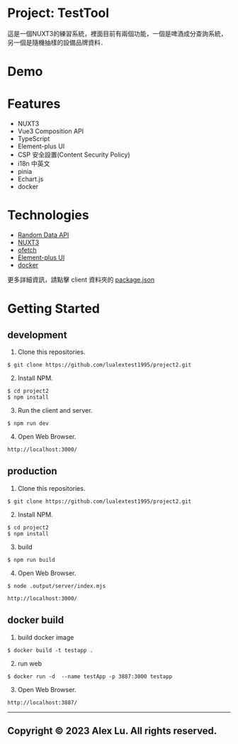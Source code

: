 # Project: TestTool

這是一個NUXT3的練習系統，裡面目前有兩個功能，一個是啤酒成分查詢系統，另一個是隨機抽樣的設備品牌資料．

# Demo

# Features

- NUXT3
- Vue3 Composition API
- TypeScript
- Element-plus UI
- CSP 安全設置(Content Security Policy)
- i18n 中英文
- pinia
- Echart.js
- docker

# Technologies

- [Random Data API](https://random-data-api.com/documentation)
- [NUXT3](https://nuxt.com/)
- [ofetch](https://github.com/unjs/ofetch)
- [Element-plus UI](https://element-plus.org/zh-CN/)
- [docker](https://www.docker.com/)

更多詳細資訊，請點擊 client 資料夾的 [package.json](https://github.com/lualextest1995/project2/blob/main/client/package.json)

# Getting Started

## development

1. Clone this repositories.

```
$ git clone https://github.com/lualextest1995/project2.git
```

2. Install NPM.

```
$ cd project2
$ npm install
```

3. Run the client and server.

```
$ npm run dev
```

4. Open Web Browser.

```
http://localhost:3000/
```

## production

1. Clone this repositories.

```
$ git clone https://github.com/lualextest1995/project2.git
```

2. Install NPM.

```
$ cd project2
$ npm install
```

3. build

```
$ npm run build
```

4. Open Web Browser.

```
$ node .output/server/index.mjs

http://localhost:3000/
```

## docker build

1. build docker image

```
$ docker build -t testapp .
```

2. run web

```
$ docker run -d  --name testApp -p 3887:3000 testapp
```

3. Open Web Browser.

```
http://localhost:3887/
```

---

## Copyright © 2023 Alex Lu. All rights reserved.
